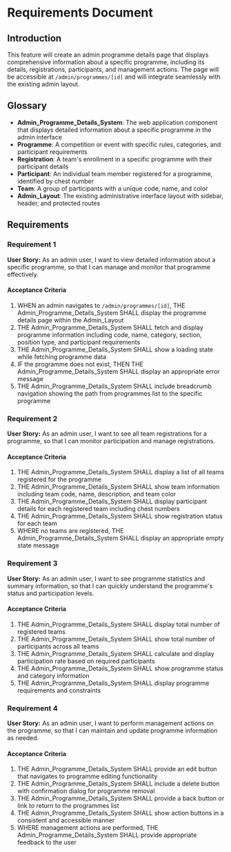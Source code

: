 # Requirements Document

## Introduction

This feature will create an admin programme details page that displays comprehensive information about a specific programme, including its details, registrations, participants, and management actions. The page will be accessible at `/admin/programmes/[id]` and will integrate seamlessly with the existing admin layout.

## Glossary

- **Admin_Programme_Details_System**: The web application component that displays detailed information about a specific programme in the admin interface
- **Programme**: A competition or event with specific rules, categories, and participant requirements
- **Registration**: A team's enrollment in a specific programme with their participant details
- **Participant**: An individual team member registered for a programme, identified by chest number
- **Team**: A group of participants with a unique code, name, and color
- **Admin_Layout**: The existing administrative interface layout with sidebar, header, and protected routes

## Requirements

### Requirement 1

**User Story:** As an admin user, I want to view detailed information about a specific programme, so that I can manage and monitor that programme effectively.

#### Acceptance Criteria

1. WHEN an admin navigates to `/admin/programmes/[id]`, THE Admin_Programme_Details_System SHALL display the programme details page within the Admin_Layout
2. THE Admin_Programme_Details_System SHALL fetch and display programme information including code, name, category, section, position type, and participant requirements
3. THE Admin_Programme_Details_System SHALL show a loading state while fetching programme data
4. IF the programme does not exist, THEN THE Admin_Programme_Details_System SHALL display an appropriate error message
5. THE Admin_Programme_Details_System SHALL include breadcrumb navigation showing the path from programmes list to the specific programme

### Requirement 2

**User Story:** As an admin user, I want to see all team registrations for a programme, so that I can monitor participation and manage registrations.

#### Acceptance Criteria

1. THE Admin_Programme_Details_System SHALL display a list of all teams registered for the programme
2. THE Admin_Programme_Details_System SHALL show team information including team code, name, description, and team color
3. THE Admin_Programme_Details_System SHALL display participant details for each registered team including chest numbers
4. THE Admin_Programme_Details_System SHALL show registration status for each team
5. WHERE no teams are registered, THE Admin_Programme_Details_System SHALL display an appropriate empty state message

### Requirement 3

**User Story:** As an admin user, I want to see programme statistics and summary information, so that I can quickly understand the programme's status and participation levels.

#### Acceptance Criteria

1. THE Admin_Programme_Details_System SHALL display total number of registered teams
2. THE Admin_Programme_Details_System SHALL show total number of participants across all teams
3. THE Admin_Programme_Details_System SHALL calculate and display participation rate based on required participants
4. THE Admin_Programme_Details_System SHALL show programme status and category information
5. THE Admin_Programme_Details_System SHALL display programme requirements and constraints

### Requirement 4

**User Story:** As an admin user, I want to perform management actions on the programme, so that I can maintain and update programme information as needed.

#### Acceptance Criteria

1. THE Admin_Programme_Details_System SHALL provide an edit button that navigates to programme editing functionality
2. THE Admin_Programme_Details_System SHALL include a delete button with confirmation dialog for programme removal
3. THE Admin_Programme_Details_System SHALL provide a back button or link to return to the programmes list
4. THE Admin_Programme_Details_System SHALL show action buttons in a consistent and accessible manner
5. WHERE management actions are performed, THE Admin_Programme_Details_System SHALL provide appropriate feedback to the user